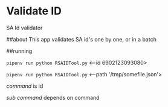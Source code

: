 # Validate ID
SA Id validator


##about
This app validates SA id's one by one, or in a batch



##running

`pipenv run python RSAIDTool.py` <command> <subcommand> <--id 6902123093080>

`pipenv run python RSAIDTool.py` <command> <subcommand> <--path '/tmp/somefile.json'>

*command* is id
 
*sub command* depends on command
